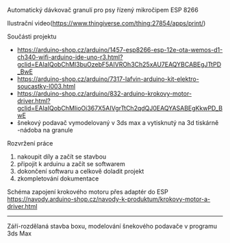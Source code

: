 Automatický dávkovač granulí pro psy řízený mikročipem ESP 8266

Ilustrační video(https://www.thingiverse.com/thing:27854/apps/print/)

Součásti projektu
- https://arduino-shop.cz/arduino/1457-esp8266-esp-12e-ota-wemos-d1-ch340-wifi-arduino-ide-uno-r3.html?gclid=EAIaIQobChMI3buOzebF5AIVROh3Ch25xAU7EAQYBCABEgJTtPD_BwE
- https://arduino-shop.cz/arduino/7317-lafvin-arduino-kit-elektro-soucastky-l003.html
- https://arduino-shop.cz/arduino/832-arduino-krokovy-motor-driver.html?gclid=EAIaIQobChMIioOi367X5AIVgrTtCh2qdQJ0EAQYASABEgKkwPD_BwE
- šnekový podavač vymodelovaný v 3ds max a vytisknutý na 3d tiskárně
-nádoba na granule

Rozvržení práce
1. nakoupit díly a začít se stavbou
2. připojit k arduinu a začít se softwarem
3. dokončení softwaru a celkově doladit projekt
4. zkompletování dokumentace

Schéma zapojení krokového motoru přes adaptér do ESP
https://navody.arduino-shop.cz/navody-k-produktum/krokovy-motor-a-driver.html

_______________________________________________________________________________________________________________________________
Září-rozdělaná stavba boxu, modelování šnekového podavače v programu 3ds Max

